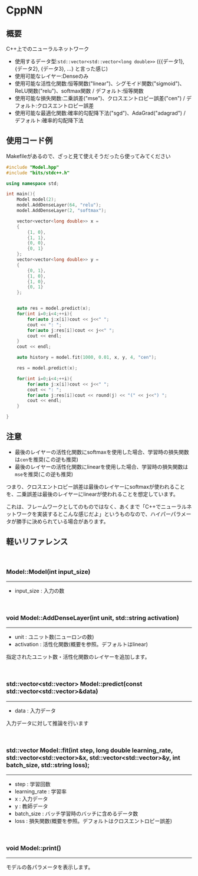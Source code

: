 # CppNN
## 概要
C++上でのニューラルネットワーク

- 使用するデータ型:`std::vector<std::vector<long double>>`
    ({{データ1}, {データ2}, {データ3}, ...} と言った感じ)
- 使用可能なレイヤー:Denseのみ
- 使用可能な活性化関数:恒等関数("linear")、シグモイド関数("sigmoid")、ReLU関数("relu")、softmax関数 / デフォルト:恒等関数
- 使用可能な損失関数:二乗誤差("mse")、クロスエントロピー誤差("cen") / デフォルト:クロスエントロピー誤差
- 使用可能な最適化関数:確率的勾配降下法("sgd")、AdaGrad("adagrad") / デフォルト:確率的勾配降下法

## 使用コード例

Makefileがあるので、ざっと見て使えそうだったら使ってみてください

```C++
#include "Model.hpp"
#include "bits/stdc++.h"

using namespace std;

int main(){
    Model model(2);
    model.AddDenseLayer(64, "relu");
    model.AddDenseLayer(2, "softmax");

    vector<vector<long double>> x = 
    {
        {1, 0},
        {1, 1},
        {0, 0},
        {0, 1}
    };
    vector<vector<long double>> y = 
    {
        {0, 1},
        {1, 0},
        {1, 0},
        {0, 1}
    };


    auto res = model.predict(x);
    for(int i=0;i<4;++i){
        for(auto j:x[i])cout << j<<" ";
        cout << ": ";
        for(auto j:res[i])cout << j<<" ";
        cout << endl;
    }
    cout << endl;

    auto history = model.fit(1000, 0.01, x, y, 4, "cen");

    res = model.predict(x);

    for(int i=0;i<4;++i){
        for(auto j:x[i])cout << j<<" ";
        cout << ": ";
        for(auto j:res[i])cout << round(j) << "(" << j<<") ";
        cout << endl;
    }

}
```

## 注意
- 最後のレイヤーの活性化関数にsoftmaxを使用した場合、学習時の損失関数は`cen`を推奨(この逆も推奨)
- 最後のレイヤーの活性化関数にlinearを使用した場合、学習時の損失関数は`mse`を推奨(この逆も推奨)

つまり、クロスエントロピー誤差は最後のレイヤーにsoftmaxが使われることを、二乗誤差は最後のレイヤーにlinearが使われることを想定しています。

これは、フレームワークとしてのものではなく、あくまで「C++でニューラルネットワークを実装するとこんな感じだよ」というものなので、ハイパーパラメータが勝手に決められている場合があります。

## 軽いリファレンス

<br>

### Model::Model(int input_size)
<hr>

- input_size : 入力の数

<br>

### void Model::AddDenseLayer(int unit, std::string activation)
<hr>

- unit : ユニット数(ニューロンの数)
- activation : 活性化関数(概要を参照。デフォルトはlinear)

指定されたユニット数・活性化関数のレイヤーを追加します。

<br>

### std::vector<std::vector<long double>> Model::predict(const std::vector<std::vector<long double>>&data)
<hr>

- data : 入力データ

入力データに対して推論を行います

<br>

### std::vector<long double> Model::fit(int step, long double learning_rate, std::vector<std::vector<long double>>&x, std::vector<std::vector<long double>>&y, int batch_size, std::string loss);
<hr>

- step : 学習回数
- learning_rate : 学習率
- x : 入力データ
- y : 教師データ
- batch_size : バッチ学習時のバッチに含めるデータ数
- loss : 損失関数(概要を参照。デフォルトはクロスエントロピー誤差)

<br>

### void Model::print()
<hr>

モデルの各パラメータを表示します。
